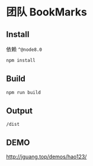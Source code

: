 # 团队 BookMarks

## Install

依赖 `^@node8.0`

```js
npm install
```

## Build

```js
npm run build
```

## Output

`/dist`

## DEMO
http://jguang.top/demos/hao123/ 
